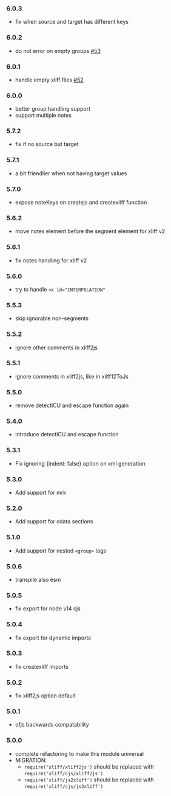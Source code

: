### 6.0.3

- fix when source and target has different keys

### 6.0.2

- do not error on empty groups [#53](https://github.com/locize/xliff/issues/53)

### 6.0.1

- handle empty xliff files [#52](https://github.com/locize/xliff/pull/52)

### 6.0.0

- better group handling support
- support multiple notes

### 5.7.2

- fix if no source but target

### 5.7.1

- a bit friendlier when not having target values

### 5.7.0

- expose noteKeys on createjs and createxliff function

### 5.6.2

- move notes element before the segment element for xliff v2

### 5.6.1

- fix notes handling for xliff v2

### 5.6.0

- try to handle `<x id="INTERPOLATION"`

### 5.5.3

- skip ignorable non-segments

### 5.5.2

- ignore other comments in xliff2js

### 5.5.1

- ignore comments in xliff2js, like in xliff12ToJs

### 5.5.0

- remove detectICU and escape function again

### 5.4.0

- introduce detectICU and escape function

### 5.3.1

- Fix ignoring {indent: false} option on xml generation

### 5.3.0

- Add support for mrk

### 5.2.0

- Add support for cdata sections

### 5.1.0

- Add support for nested `<group>` tags

### 5.0.6

- transpile also esm

### 5.0.5

- fix export for node v14 cjs

### 5.0.4

- fix export for dynamic imports

### 5.0.3

- fix createxliff imports

### 5.0.2

- fix xliff2js option default

### 5.0.1

- ofjs backwards compatability

### 5.0.0

- complete refactoring to make this module universal
- MIGRATION:
    - `require('xliff/xliff2js')` should be replaced with `require('xliff/cjs/xliff2js')`
    - `require('xliff/js2xliff')` should be replaced with `require('xliff/cjs/js2xliff')`
